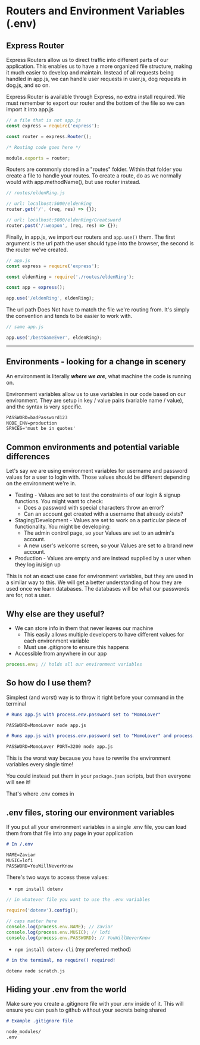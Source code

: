 # Routers and Environment Variables (.env)

## Express Router

Express Routers allow us to direct traffic into different parts of our application. This enables us to have a more organized file structure, making it much easier to develop and maintain. Instead of all requests being handled in app.js, we can handle user requests in user.js, dog requests in dog.js, and so on.

Express Router is available through Express, no extra install required. We must remember to export our router and the bottom of the file so we can import it into app.js

```js
// a file that is not app.js
const express = require('express');

const router = express.Router();

/* Routing code goes here */

module.exports = router;
```

Routers are commonly stored in a "routes" folder. Within that folder you create a file to handle your routes. To create a route, do as we normally would with app.methodName(), but use router instead.

```js
// routes/eldenRing.js

// url: localhost:5000/eldenRing
router.get('/', (req, res) => {});

// url: localhost:5000/eldenRing/Greatsword
router.post('/:weapon', (req, res) => {});
```

Finally, in app.js, we import our routers and `app.use()` them. The first argument is the url path the user should type into the browser, the second is the router we've created.

```js
// app.js
const express = require('express');

const eldenRing = require('./routes/eldenRing');

const app = express();

app.use('/eldenRing', eldenRing);
```

The url path Does Not have to match the file we're routing from. It's simply the convention and tends to be easier to work with.

```js
// same app.js

app.use('/bestGameEver', eldenRing);
```

---

## Environments - looking for a change in scenery

An environment is literally **_where we are_**, what machine the code is running on.

Environment variables allow us to use variables in our code based on our environment. They are setup in key / value pairs (variable name / value), and the syntax is very specific.

```md
PASSWORD=badPassword123
NODE_ENV=production
SPACES='must be in quotes'
```

## Common environments and potential variable differences

Let's say we are using environment variables for username and password values for a user to login with. Those values should be different depending on the environment we're in.

- Testing - Values are set to test the constraints of our login & signup functions. You might want to check:
  - Does a password with special characters throw an error?
  - Can an account get created with a username that already exists?
- Staging/Development - Values are set to work on a particular piece of functionality. You might be developing:
  - The admin control page, so your Values are set to an admin's account.
  - A new user's welcome screen, so your Values are set to a brand new account.
- Production - Values are empty and are instead supplied by a user when they log in/sign up

This is not an exact use case for environment variables, but they are used in a similar way to this. We will get a better understanding of how they are used once we learn databases. The databases will be what our passwords are for, not a user.

## Why else are they useful?

- We can store info in them that never leaves our machine
  - This easily allows multiple developers to have different values for each environment variable
  - Must use .gitignore to ensure this happens
- Accessible from anywhere in our app

```js
process.env; // holds all our environment variables
```

## So how do I use them?

Simplest (and worst) way is to throw it right before your command in the terminal

```md
# Runs app.js with process.env.password set to "MomoLover"

PASSWORD=MomoLover node app.js

# Runs app.js with process.env.password set to "MomoLover" and process.env.port set to 3200

PASSWORD=MomoLover PORT=3200 node app.js
```

This is the worst way because you have to rewrite the environment variables every single time!

You could instead put them in your `package.json` scripts, but then everyone will see it!

That's where .env comes in

## .env files, storing our environment variables

If you put all your environment variables in a single .env file, you can load them from that file into any page in your application

```md
# In /.env

NAME=Zaviar
MUSIC=lofi
PASSWORD=YouWillNeverKnow
```

There's two ways to access these values:

- `npm install dotenv`

```js
// in whatever file you want to use the .env variables

require('dotenv').config();

// caps matter here
console.log(process.env.NAME); // Zaviar
console.log(process.env.MUSIC); // lofi
console.log(process.env.PASSWORD); // YouWillNeverKnow
```

- `npm install dotenv-cli` (my preferred method)

```md
# in the terminal, no require() required!

dotenv node scratch.js
```

## Hiding your .env from the world

Make sure you create a .gitignore file with your .env inside of it. This will ensure you can push to github without your secrets being shared

```md
# Example .gitignore file

node_modules/
.env
```
